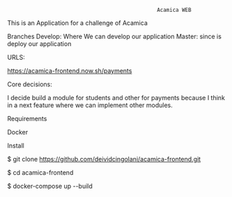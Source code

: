                                                     Acamica WEB

This is an Application for a challenge of Acamica

Branches
Develop: Where We can develop our application
Master: since is deploy our application

URLS:


https://acamica-frontend.now.sh/payments


Core decisions:

I decide build a module for students and other for payments because I think in a next feature where we can implement other modules.


Requirements

Docker

Install

$ git clone https://github.com/deividcingolani/acamica-frontend.git

$ cd acamica-frontend

$ docker-compose up --build
